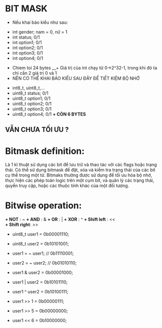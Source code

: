 # BIT MASK

- Nếu khai báo kiểu như sau:
+ int gender; nam = 0, nữ = 1
+ int status; 0/1
+ int option1; 0/1   
+ int option2; 0/1
+ int option3; 0/1
+ int option4; 0/1
* Chiem toi 24 bytes
__+ Giá trị của int chạy từ 0->2^32-1, trong khi đó ta chỉ cần 2 giá trị 0 và 1
 * NÊN CÓ THỂ KHAI BÁO KIỂU SAU ĐÂY ĐỂ TIẾT KIỆM BỘ NHỚ
+ int8_t, uint8_t,...
+ uint8_t status; 0/1
+ uint8_t option1; 0/1   
+ uint8_t option2; 0/1
+ uint8_t option3; 0/1
+ uint8_t option4; 0/1
__+ CÒN 6 BYTES__
## VẪN CHƯA TỐI ƯU ?

# Bitmask definition:
Là 1 kĩ thuật sử dụng các bit để lưu trữ và thao tác với các flags hoặc trạng thái. Có thể sử dụng bitmask để đặt, xóa và kiểm tra trạng thái của các bit cụ thể trong một từ. Bitmaks thường được sử dụng để tối ưu hóa bộ nhớ, thực hiện các phép toán logic trên một cụm bit, và quản lý các trạng thái, quyền truy cập, hoặc các thuộc tính khác của một đối tượng. 

# Bitwise operation:

__+ NOT__ : ~
__+ AND__ : &
__+ OR__  : |
__+ XOR__ : ^
__+ Shift left__ : <<   
__+ Shift right__: >>

- uint8_t user1 = 0b00001110;
- uint8_t user2 = 0b10101001;

- user1 = ~ user1; // 0b11110001;
- user2 = ~ user2; // 0b01010110;

- user1 & user2 = 0b00001000;
- user1 | user2 = 0b10101110;
- user1 ^ user2 = 0b10100111;

- user1 >> 1 = 0b00000111;
- user1 >> 5 = 0b00000000;
- user1 << 6 = 0b10000000;
